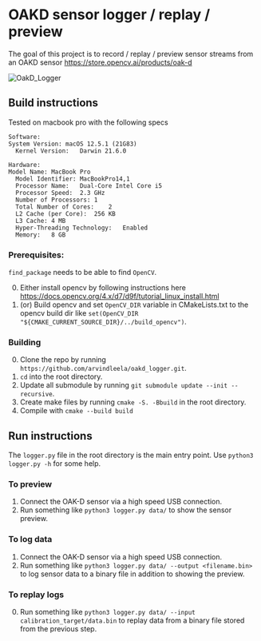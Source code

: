 # OAKD sensor logger / replay / preview


The goal of this project is to record / replay / preview sensor streams from an OAKD sensor https://store.opencv.ai/products/oak-d


![OakD_Logger](https://user-images.githubusercontent.com/7820970/186074234-de63feed-a71b-4f6b-86b0-9d882b2e99af.gif)

## Build instructions

Tested on macbook pro with the following specs
```
Software:
System Version:	macOS 12.5.1 (21G83)
  Kernel Version:	Darwin 21.6.0
  
Hardware: 
Model Name:	MacBook Pro
  Model Identifier:	MacBookPro14,1
  Processor Name:	Dual-Core Intel Core i5
  Processor Speed:	2.3 GHz
  Number of Processors:	1
  Total Number of Cores:	2
  L2 Cache (per Core):	256 KB
  L3 Cache:	4 MB
  Hyper-Threading Technology:	Enabled
  Memory:	8 GB
```
### Prerequisites:
`find_package` needs to be able to find `OpenCV`.

0. Either install opencv by following instructions here https://docs.opencv.org/4.x/d7/d9f/tutorial_linux_install.html
1. (or) Build opencv and set `OpenCV_DIR` variable in CMakeLists.txt to the opencv build dir like  `set(OpenCV_DIR "${CMAKE_CURRENT_SOURCE_DIR}/../build_opencv")`.

### Building
0. Clone the repo by running `https://github.com/arvindleela/oakd_logger.git`.
1. `cd` into the root directory.
2. Update all submodule by running `git submodule update --init --recursive`.
3. Create make files by running `cmake -S. -Bbuild` in the root directory.
4. Compile with `cmake --build build`

## Run instructions
The `logger.py` file in the root directory is the main entry point. Use `python3 logger.py -h` for some help.

### To preview
1. Connect the OAK-D sensor via a high speed USB connection.
0. Run something like `python3 logger.py data/` to show the sensor preview.

### To log data
1. Connect the OAK-D sensor via a high speed USB connection.
0. Run something like `python3 logger.py data/ --output <filename.bin>` to log sensor data to a binary file in addition to showing the preview.

### To replay logs
0. Run something like `python3 logger.py data/ --input calibration_target/data.bin` to replay data from a binary file stored from the previous step.
